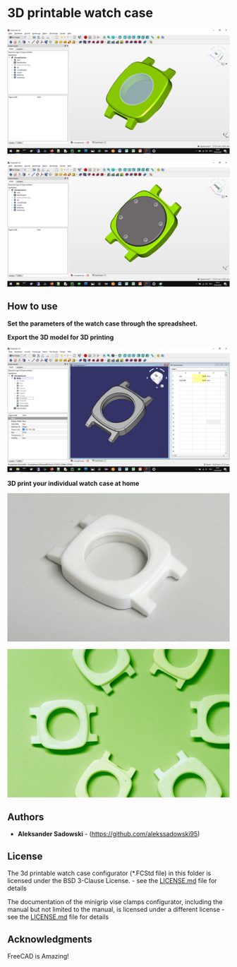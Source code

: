 # 3D printable watch case 
![](../images/watch-case-1.png)


![](../images/watch-case-2.png)

## How to use
**Set the parameters of the watch case through the spreadsheet.**




**Export the 3D model for 3D printing**


![](../images/watch-case-parameters.png)


**3D print your individual watch case at home**

![](../images/watch-case-single.jpg)


![](../images/watch-case-collection.jpg)

## Authors

* **Aleksander Sadowski** - (https://github.com/alekssadowski95)

## License
The 3d printable watch case configurator (*.FCStd file) in this folder is licensed under the BSD 3-Clause License. - see the [LICENSE.md](LICENSE.md) file for details 

The documentation of the minigrip vise clamps configurator, including the manual but not limited to the manual, is licensed under a different license - see the [LICENSE.md](LICENSE.md) file for details

## Acknowledgments

FreeCAD is Amazing!
